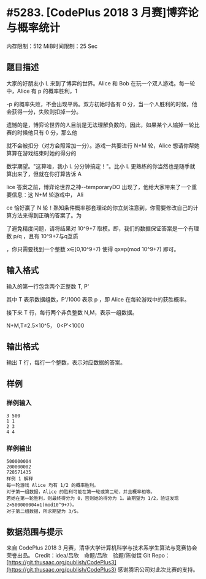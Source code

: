 # #5283. [CodePlus 2018 3 月赛]博弈论与概率统计

内存限制：512 MiB时间限制：25 Sec

## 题目描述

大家的好朋友小 L 来到了博弈的世界。Alice 和 Bob 在玩一个双人游戏。每一轮中，Alice 有 p 的概率胜利，1

-p 的概率失败，不会出现平局。双方初始时各有 0 分，当一个人胜利的时候，他会获得一分，失败则扣掉一分。

遗憾的是，博弈论世界的人目前是无法理解负数的，因此，如果某个人输掉一轮比赛的时候他只有 0 分，那么他

就不会被扣分（对方会照常加一分）。游戏一共要进行 N+M 轮，Alice 想请你帮她算算在游戏结束时她的得分的

数学期望。"这算啥，我小 L 分分钟搞定！"。比小 L 更熟练的你当然也是随手就算出来了，但就在你打算告诉 A

lice 答案之前，博弈论世界之神--temporaryDO 出现了，他给大家带来了一个重要信息：这 N+M 轮游戏中， Ali

ce 恰好赢了 N 轮！熟知条件概率那套理论的你立刻注意到，你需要修改自己的计算方法来得到正确的答案了。为

了避免精度问题，请将结果对 10^9+7 取模。即，我们的数据保证答案是一个有理数 p/q ，且有 10^9+7与q互质

，你只需要找到一个整数 x&isin;[0,10^9+7) 使得 qx&equiv;p(mod 10^9+7) 即可。

## 输入格式

输入的第一行包含两个正整数 T, P'

其中 T 表示数据组数，P'/1000 表示 p ，即 Alice 在每轮游戏中的获胜概率。

接下来 T 行，每行两个非负整数 N,M，表示一组数据。

N+M,T&le;2.5&times;10^5， 0<P&prime;<1000

## 输出格式

输出 T 行，每行一个整数，表示对应数据的答案。

## 样例

### 样例输入

    
    3 500
    1 1
    2 3
    4 4
    

### 样例输出

    
    500000004
    200000002
    728571435
    样例 1 解释
    每一轮游戏 Alice 均有 1/2 的概率胜利。
    对于第一组数据，Alice 的胜利可能在第一轮或第二轮，并且概率相等。
    若她在第一轮胜利，则最终得分为 0，否则她的得分为 1。故期望为 1/2，验证发现 2×500000004≡1(mod10^9+7)。
    对于第二组数据，所求期望为 3/5。
    

## 数据范围与提示

来自 CodePlus 2018 3 月赛，清华大学计算机科学与技术系学生算法与竞赛协会 荣誉出品。
Credit：idea/吕欣　命题/吕欣　验题/陈俊锟
Git Repo：[https://git.thusaac.org/publish/CodePlus3](https://git.thusaac.org/publish/CodePlus3)
感谢腾讯公司对此次比赛的支持。
